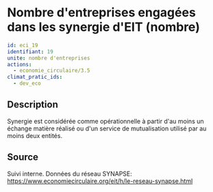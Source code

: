# Nombre d'entreprises engagées dans les synergie d'EIT (nombre)
```yaml
id: eci_19
identifiant: 19
unite: nombre d'entreprises
actions:
  - economie_circulaire/3.5
climat_pratic_ids:
  - dev_eco
```
## Description
Synergie est considérée comme opérationnelle à partir d'au moins un échange matière réalisé ou d'un service de mutualisation utilisé par au moins deux entités. 

## Source
Suivi interne.
Données du réseau SYNAPSE: https://www.economiecirculaire.org/eit/h/le-reseau-synapse.html
